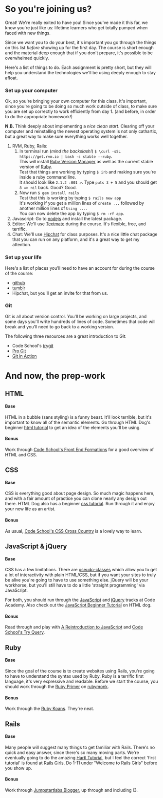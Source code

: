 # So you're joining us?
Great!  We're really exited to have you!  Since you've made it this far, we know you're just like us: lifetime learners who get totally pumped when faced with new things.  

Since we want you to do your best, it's important you go through the things on this list *before* showing up for the first day.  The course is short enough and the material deep enough that if you don't prepare, it's possible to be overwhelmed quickly.  

Here's a list of things to do.  Each assignment is pretty short, but they will help you understand the technologies we'll be using deeply enough to stay afloat.  

### Set up your computer
Ok, so you're bringing your own computer for this class.  It's important, since you're going to be doing so much work outside of class, to make sure you are set up correctly to work efficiently from day 1. (and before, in order to do the appropriate homework!)

**N.B.** Think deeply about implementing a *nice clean start*.  Clearing off your computer and reinstalling the newest operating system is not only cathartic, but a great way to make sure everything works well together.

1. RVM, Ruby, Rails:  
	1. In terminal run (*mind the backslash!*) `$ \curl -sSL https://get.rvm.io | bash -s stable --ruby`.  
		This will install [Ruby Version Manager](https://rvm.io) as well as the current stable version of [Ruby](https://www.ruby-lang.org/en/).  
		Test that things are working by typing `$ irb` and making sure you're inside a ruby command line.  
		It should look like `2.1.2 :001 >`.  Type `puts 3 + 5` and you should get `8 => nil` back.  Good?  Good.  
    2. Now run `$ gem install rails`  
		Test that this is working by typing `$ rails new app`  
		It's working if you get a million lines of `create ...` followed by another million lines of `Using ...`.  
		You can now delete the app by typing `$ rm -rf app`.
2. Javascript: Go to [nodejs](http://nodejs.org/) and install the latest package.  
3. Editor: We'll use [Textmate](http://macromates.com/download) during the course.  It's flexible, free, and terrific.
4. Chat: We'll use [Hipchat](http://hipchat.com) for class purposes.  It's a nice little chat package that you can run on any platform, and it's a great way to get my attention.


### Set up your life
Here's a list of places you'll need to have an account for during the course of the course:

- [github](https://github.com/)
- [tumblr](http://www.tumblr.com/)
- Hipchat, but you'll get an invite for that from us.

### Git
Git is all about version control.  You'll be working on large projects, and some days you'll write hundreds of lines of code.  Sometimes that code will break and you'll need to go back to a working version.

The following three resources are a great introduction to Git:

- Code School's [trygit](https://try.github.io/levels/1/challenges/1)
- [Pro Git](http://git-scm.com/book)
- [Git in Action](http://vimeo.com/16395537)

# And now, the prep-work

## HTML
#### Base
HTML in a bubble (sans styling) is a funny beast.  It'll look terrible, but it's important to know all of the semantic elements.  Go through HTML Dog's beginner [html tutorial](http://www.htmldog.com/guides/html/beginner/) to get an idea of the elements you'll be using.
#### Bonus
Work through [Code School's Front End Formations](https://www.codeschool.com/courses/front-end-formations) for a good overview of HTML and CSS.

## CSS
#### Base
CSS is everything good about page design.  So much magic happens here, and with a fair amount of practice you can clone nearly any design out there.  HTML Dog also has a beginner [css tutorial](http://www.htmldog.com/guides/css/beginner/).  Run through it and enjoy your new life as an artist.
#### Bonus
As usual, [Code School's CSS Cross Country](https://www.codeschool.com/courses/css-cross-country) is a lovely way to learn.


## JavaScript & jQuery 
#### Base
CSS has a few limitations.  There are [pseudo-classes](https://developer.mozilla.org/en-US/docs/Web/CSS/Pseudo-classes) which allow you to get a lot of interactivity with plain HTML/CSS, but if you want your sites to truly be alive you're going to have to use something else.  jQuery will be your workhorse, but you'll still have to do a little 'straight programming' via JavaScript.  

For both, you should run through the [JavaScript](http://www.codecademy.com/tracks/javascript) and [jQuery](http://www.codecademy.com/tracks/jquery) tracks at Code Academy.  Also check out the [JavaScript Beginner Tutorial](http://www.htmldog.com/guides/javascript/beginner/) on HTML dog.
#### Bonus
Read through and play with [A Reintroduction to JavaScript](https://developer.mozilla.org/en-US/docs/Web/JavaScript/A_re-introduction_to_JavaScript) and [Code School's Try Query](https://www.codeschool.com/courses/try-jquery).

## Ruby
#### Base
Since the goal of the course is to create websites using Rails, you're going to have to understand the syntax used by Ruby.  Ruby is a terrific first language, it's very expressive and readable.  Before we start the course, you should work through the [Ruby Primer](https://rubymonk.com/learning/books/1-ruby-primer) on [rubymonk](https://rubymonk.com/).
#### Bonus
Work through the [Ruby Koans](http://rubykoans.com/).  They're neat.

## Rails
#### Base
Many people will suggest many things to get familiar with Rails.  There's no quick and easy answer, since there's so many moving parts.  We're eventually going to do the amazing [Hartl Tutorial](http://www.railstutorial.org/), but I feel the correct 'first tutorial' is found at [Rails Girls](http://guides.railsgirls.com/).  Do 1-11 under "Welcome to Rails Girls" before you show up.
#### Bonus
Work through [Jumpstartlabs Blogger](http://tutorials.jumpstartlab.com/projects/blogger.html), up through and including I3.
